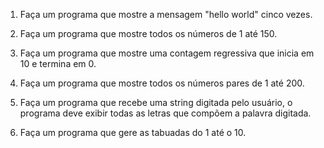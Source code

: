 1) Faça um programa que mostre a mensagem "hello world" cinco vezes. 

2) Faça um programa que mostre todos os números de 1 até 150. 

3) Faça um programa que mostre uma contagem regressiva que inicia em 10 e termina em 0. 

4) Faça um programa que mostre todos os números pares de 1 até 200. 

5) Faça um programa que recebe uma string digitada pelo usuário, o programa deve exibir todas as letras que compõem a palavra digitada.  

6) Faça um programa que gere as tabuadas do 1 até o 10.
